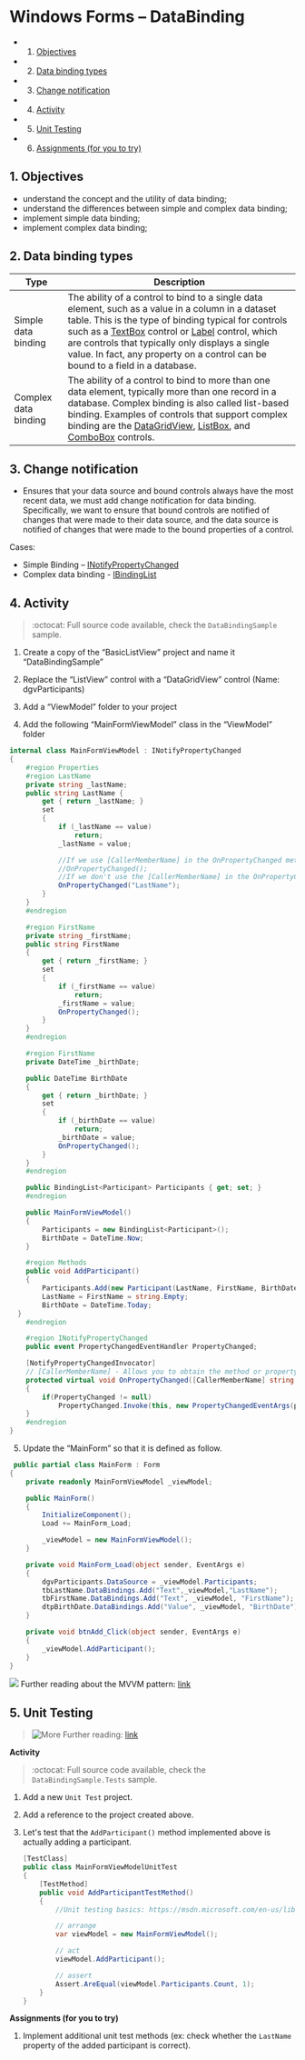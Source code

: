 # Windows Forms – DataBinding

<!-- vscode-markdown-toc -->
* 1. [Objectives](#Objectives)
* 2. [Data binding types](#Databindingtypes)
* 3. [Change notification](#Changenotification)
* 4. [Activity](#Activity)
* 5. [Unit Testing](#UnitTesting)
* 6. [Assignments (for you to try)](#Assignmentsforyoutotry)

<!-- vscode-markdown-toc-config
	numbering=true
	autoSave=true
	/vscode-markdown-toc-config -->
<!-- /vscode-markdown-toc -->

##  1. <a name='Objectives'></a>Objectives
- understand the concept and the utility of data binding;
- understand the differences between simple and complex data binding;
- implement simple data binding;
- implement complex data binding;

##  2. <a name='Databindingtypes'></a>Data binding types

| Type | Description |
| ---- | ----------- |
| Simple data binding | The ability of a control to bind to a single data element, such as a value in a column in a dataset table. This is the type of binding typical for controls such as a [TextBox][1] control or [Label][2] control, which are controls that typically only displays a single value. In fact, any property on a control can be bound to a field in a database. |
| Complex data binding | The ability of a control to bind to more than one data element, typically more than one record in a database. Complex binding is also called list-based binding. Examples of controls that support complex binding are the [DataGridView][3], [ListBox][4], and [ComboBox][5] controls.|

[1]: https://msdn.microsoft.com/en-us/library/system.windows.forms.textbox(v=vs.110).aspx
[2]: https://msdn.microsoft.com/en-us/library/system.windows.forms.label(v=vs.110).aspx
[3]: https://msdn.microsoft.com/en-us/library/system.windows.forms.datagridview(v=vs.110).aspx
[4]: https://msdn.microsoft.com/en-us/library/system.windows.forms.listbox(v=vs.110).aspx
[5]: https://msdn.microsoft.com/en-us/library/system.windows.forms.combobox(v=vs.110).aspx


##  3. <a name='Changenotification'></a>Change notification

  - Ensures that your data source and bound controls always have the most recent data, we must add change notification for data binding. Specifically, we want to ensure that bound controls are notified of changes that were made to their data source, and the data source is notified of changes that were made to the bound properties of a control. 
  
Cases:

  - Simple Binding – [INotifyPropertyChanged][6]
  - Complex data binding - [IBindingList][7]
  
[6]: https://msdn.microsoft.com/en-us/library/system.componentmodel.inotifypropertychanged(v=vs.110).aspx 
[7]: https://msdn.microsoft.com/en-us/library/system.componentmodel.ibindinglist(v=vs.110).aspx

##  4. <a name='Activity'></a>Activity

> :octocat: Full source code available, check the `DataBindingSample` sample.

1. Create a copy of the “BasicListView” project and name it “DataBindingSample”

2. Replace the “ListView” control with a “DataGridView” control (Name: dgvParticipants)

3. Add a “ViewModel” folder to your project

4. Add the following “MainFormViewModel” class in the “ViewModel” folder

```c#
internal class MainFormViewModel : INotifyPropertyChanged
{
	#region Properties
  	#region LastName
	private string _lastName;
	public string LastName {
		get { return _lastName; }
		set
		{
			if (_lastName == value)
				return;
			_lastName = value;

			//If we use [CallerMemberName] in the OnPropertyChanged method
			//OnPropertyChanged();
			//If we don't use the [CallerMemberName] in the OnPropertyChanged method
			OnPropertyChanged("LastName");
		}
	}
	#endregion

	#region FirstName
	private string _firstName;
	public string FirstName
	{
		get { return _firstName; }
		set
		{
			if (_firstName == value)
				return;
			_firstName = value;
			OnPropertyChanged();
		}
	}
  	#endregion

	#region FirstName
	private DateTime _birthDate;

	public DateTime BirthDate
	{
		get { return _birthDate; }
		set
		{
			if (_birthDate == value)
				return;
			_birthDate = value;
			OnPropertyChanged();
		}
	}
	#endregion

	public BindingList<Participant> Participants { get; set; }
	#endregion

	public MainFormViewModel()
	{
		Participants = new BindingList<Participant>();
		BirthDate = DateTime.Now;
	}

	#region Methods
	public void AddParticipant()
	{
		Participants.Add(new Participant(LastName, FirstName, BirthDate));
		LastName = FirstName = string.Empty;
		BirthDate = DateTime.Today;
  }
	#endregion

	#region INotifyPropertyChanged
	public event PropertyChangedEventHandler PropertyChanged;

	[NotifyPropertyChangedInvocator]
	// [CallerMemberName] - Allows you to obtain the method or property name of the caller to the method. https://msdn.microsoft.com/en-us/library/system.runtime.compilerservices.callermembernameattribute%28v=vs.110%29.aspx
	protected virtual void OnPropertyChanged([CallerMemberName] string propertyName = null)
	{
		if(PropertyChanged != null)
			PropertyChanged.Invoke(this, new PropertyChangedEventArgs(propertyName));
	}
	#endregion
}
```

5. Update the  “MainForm” so that it is defined as follow.

```c#
 public partial class MainForm : Form
{
	private readonly MainFormViewModel _viewModel;

	public MainForm()
	{
		InitializeComponent();
		Load += MainForm_Load;

		_viewModel = new MainFormViewModel();
	}

	private void MainForm_Load(object sender, EventArgs e)
	{
  		dgvParticipants.DataSource = _viewModel.Participants;
		tbLastName.DataBindings.Add("Text",_viewModel,"LastName");
		tbFirstName.DataBindings.Add("Text", _viewModel, "FirstName");
		dtpBirthDate.DataBindings.Add("Value", _viewModel, "BirthDate");
	}

	private void btnAdd_Click(object sender, EventArgs e)
	{
		_viewModel.AddParticipant();
	}
}
```

![](media/image3.png) Further reading about the MVVM pattern: [link][8]

[8]: https://msdn.microsoft.com/en-us/library/hh848246.aspx

##  5. <a name='UnitTesting'></a>Unit Testing

> ![More](media/image3.png) Further reading: [link](https://msdn.microsoft.com/en-us/library/hh694602.aspx)

**Activity**
> :octocat: Full source code available, check the `DataBindingSample.Tests` sample.

1. Add a new `Unit Test` project.
2. Add a reference to the project created above.
2. Let's test that the `AddParticipant()` method implemented above is actually adding a participant.

	```C#
	[TestClass]
	public class MainFormViewModelUnitTest
	{
		[TestMethod]
		public void AddParticipantTestMethod()
		{
			//Unit testing basics: https://msdn.microsoft.com/en-us/library/hh694602.aspx

			// arrange
			var viewModel = new MainFormViewModel();

			// act
			viewModel.AddParticipant();

			// assert  
			Assert.AreEqual(viewModel.Participants.Count, 1);
		}
	}
	```
**Assignments (for you to try)**
1. Implement additional unit test methods (ex: check whether the `LastName` property of the added participant is correct).